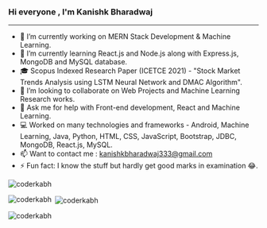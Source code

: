 ### Hi everyone , I'm Kanishk Bharadwaj

--------------
- 🔭 I’m currently working on MERN Stack Development & Machine Learning.
- 🌱 I’m currently learning React.js and Node.js along with Express.js, MongoDB and MySQL database.
- 🎓 Scopus Indexed Research Paper (ICETCE 2021) - "Stock Market Trends Analysis using LSTM Neural Network and DMAC Algorithm".
- 👯 I’m looking to collaborate on Web Projects and Machine Learning Research works.
- 🤔 Ask me for help with Front-end development, React and Machine Learning.
- 💻 Worked on many technologies and frameworks - Android, Machine Learning, Java, Python, HTML, CSS, JavaScript, Bootstrap, JDBC, MongoDB, React.js, MySQL.
- 📫 Want to contact me : kanishkbharadwaj333@gmail.com
- ⚡ Fun fact: I know the stuff but hardly get good marks in examination 😂.

<p align="left"><img src="https://komarev.com/ghpvc/?username=coderkabh" alt="coderkabh"/> </p>

<p><img align="left" src="https://github-readme-stats.vercel.app/api/top-langs?username=coderkabh&show_icons=true&locale=en&layout=compact" alt="coderkabh" /></p>

<p>&nbsp;<img align="center" src="https://github-readme-stats.vercel.app/api?username=coderkabh&show_icons=true&locale=en" alt="coderkabh" /></p>

<p><img align="center" src="https://github-readme-streak-stats.herokuapp.com/?user=coderkabh&" alt="coderkabh" /></p>
